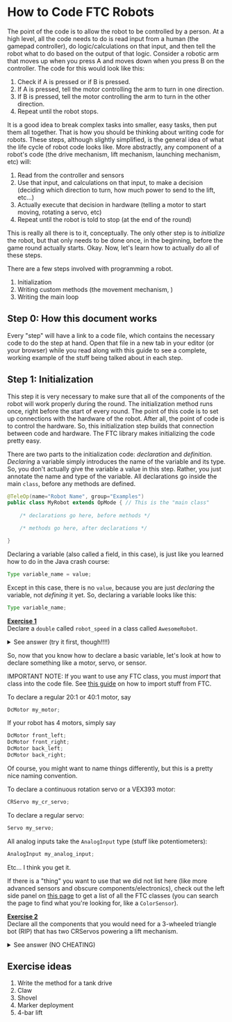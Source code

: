# How to Code FTC Robots
The point of the code is to allow the robot to be controlled by a person. At a high level, all the code needs to do is read input from a human (the gamepad controller), do logic/calculations on that input, and then tell the robot what to do based on the output of that logic. Consider a robotic arm that moves up when you press A and moves down when you press B on the controller. The code for this would look like this:

1. Check if A is pressed or if B is pressed.
2. If A is pressed, tell the motor controlling the arm to turn in one direction.
3. If B is pressed, tell the motor controlling the arm to turn in the other direction.
4. Repeat until the robot stops.

It is a good idea to break complex tasks into smaller, easy tasks, then put them all together. That is how you should be thinking about writing code for robots. These steps, although slightly simplified, is the general idea of what the life cycle of robot code looks like. More abstractly, any component of a robot's code (the drive mechanism, lift mechanism, launching mechanism, etc) will:

1. Read from the controller and sensors
2. Use that input, and calculations on that input, to make a decision (deciding which direction to turn, how much power to send to the lift, etc...)
3. Actually execute that decision in hardware (telling a motor to start moving, rotating a servo, etc)
4. Repeat until the robot is told to stop (at the end of the round)

This is really all there is to it, conceptually. The only other step is to *initialize* the robot, but that only needs to be done once, in the beginning, before the game round actually starts. Okay. Now, let's learn how to actually do all of these steps.

There are a few steps involved with programming a robot.
1. Initialization
2. Writing custom methods (the movement mechanism, )
3. Writing the main loop

## Step 0: How this document works
Every "step" will have a link to a code file, which contains the necessary code to do the step at hand. Open that file in a new tab in your editor (or your browser) while you read along with this guide to see a complete, working example of the stuff being talked about in each step.

## Step 1: Initialization
This step it is very necessary to make sure that all of the components of the robot will work properly during the round. The initialization method runs once, right before the start of every round. The point of this code is to set up connections with the hardware of the robot. After all, the point of code is to control the hardware. So, this initialization step builds that connection between code and hardware. The FTC library makes initializing the code pretty easy. 

There are two parts to the initialization code: *declaration* and *definition*. *Declaring* a variable simply introduces the name of the variable and its type. So, you don't actually give the variable a value in this step. Rather, you just annotate the name and type of the variable. All declarations go inside the main `class`, before any methods are defined.

```java
@TeleOp(name="Robot Name", group="Examples")
public class MyRobot extends OpMode { // This is the "main class"
    
    /* declarations go here, before methods */

    /* methods go here, after declarations */

}
```

Declaring a variable (also called a field, in this case), is just like you learned how to do in the Java crash course:
```java
Type variable_name = value;
```
Except in this case, there is no `value`, because you are just *declaring* the variable, not *defining* it yet. So, declaring a variable looks like this:
```java
Type variable_name;
```

<u>**Exercise 1**</u><br>
Declare a `double` called `robot_speed` in a class called `AwesomeRobot`.
<details>
    <summary>See answer (try it first, though!!!!)</summary>

```java
@TeleOp(name="My super cool robot", group="Examples")
public class AwesomeRobot extends OpMode {
    
    double robot_speed;

    /* methods are here */

}
```
</details>

So, now that you know how to declare a basic variable, let's look at how to declare something like a motor, servo, or sensor.

IMPORTANT NOTE: If you want to use any FTC class, you must *import* that class into the code file. See [this guide]() on how to import stuff from FTC.

To declare a regular 20:1 or 40:1 motor, say
```java
DcMotor my_motor;
```

If your robot has 4 motors, simply say
```java
DcMotor front_left;
DcMotor front_right;
DcMotor back_left;
DcMotor back_right;
```
Of course, you might want to name things differently, but this is a pretty nice naming convention.

To declare a continuous rotation servo or a VEX393 motor:
```java
CRServo my_cr_servo;
```

To declare a regular servo:
```java
Servo my_servo;
```

All analog inputs take the `AnalogInput` type (stuff like potentiometers):
```java
AnalogInput my_analog_input;
```

Etc... I think you get it.

If there is a "thing" you want to use that we did not list here (like more advanced sensors and obscure components/electronics), check out the left side panel on [this page](https://ftctechnh.github.io/ftc_app/doc/javadoc/index.html) to get a list of all the FTC classes (you can search the page to find what you're looking for, like a `ColorSensor`).

<u>**Exercise 2**</u><br>
Declare all the components that you would need for a 3-wheeled triangle bot (RIP) that has two CRServos powering a lift mechanism.
<details>
    <summary>See answer (NO CHEATING)</summary>

```java
@TeleOp(name="TriangleBot", group="Examples")
public class TriangleBot extends OpMode {
    DcMotor wheel_1;
    DcMotor wheel_2;
    DcMotor wheel_3;

    CRServo lift_left;
    CRServo lift_right;

    /* methods are here */
}
```
</details>

## Exercise ideas
1. Write the method for a tank drive
2. Claw
3. Shovel
4. Marker deployment
5. 4-bar lift
